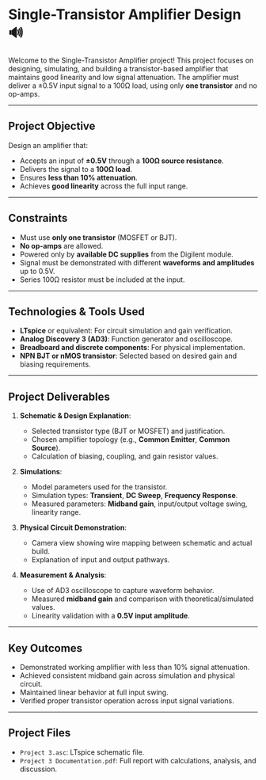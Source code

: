 # Single-Transistor Amplifier Design 🔊

Welcome to the Single-Transistor Amplifier project! This project focuses on designing, simulating, and building a transistor-based amplifier that maintains good linearity and low signal attenuation. The amplifier must deliver a ±0.5V input signal to a 100Ω load, using only **one transistor** and no op-amps.

---

## Project Objective

Design an amplifier that:
- Accepts an input of **±0.5V** through a **100Ω source resistance**.
- Delivers the signal to a **100Ω load**.
- Ensures **less than 10% attenuation**.
- Achieves **good linearity** across the full input range.

---

## Constraints

- Must use **only one transistor** (MOSFET or BJT).
- **No op-amps** are allowed.
- Powered only by **available DC supplies** from the Digilent module.
- Signal must be demonstrated with different **waveforms and amplitudes** up to 0.5V.
- Series 100Ω resistor must be included at the input.

---

## Technologies & Tools Used

- **LTspice** or equivalent: For circuit simulation and gain verification.
- **Analog Discovery 3 (AD3)**: Function generator and oscilloscope.
- **Breadboard and discrete components**: For physical implementation.
- **NPN BJT or nMOS transistor**: Selected based on desired gain and biasing requirements.

---

## Project Deliverables

1. **Schematic & Design Explanation**:
   - Selected transistor type (BJT or MOSFET) and justification.
   - Chosen amplifier topology (e.g., **Common Emitter**, **Common Source**).
   - Calculation of biasing, coupling, and gain resistor values.

2. **Simulations**:
   - Model parameters used for the transistor.
   - Simulation types: **Transient**, **DC Sweep**, **Frequency Response**.
   - Measured parameters: **Midband gain**, input/output voltage swing, linearity range.

3. **Physical Circuit Demonstration**:
   - Camera view showing wire mapping between schematic and actual build.
   - Explanation of input and output pathways.

4. **Measurement & Analysis**:
   - Use of AD3 oscilloscope to capture waveform behavior.
   - Measured **midband gain** and comparison with theoretical/simulated values.
   - Linearity validation with a **0.5V input amplitude**.

---

## Key Outcomes

- Demonstrated working amplifier with less than 10% signal attenuation.
- Achieved consistent midband gain across simulation and physical circuit.
- Maintained linear behavior at full input swing.
- Verified proper transistor operation across input signal variations.

---

## Project Files

- `Project 3.asc`: LTspice schematic file.
- `Project 3 Documentation.pdf`: Full report with calculations, analysis, and discussion.

